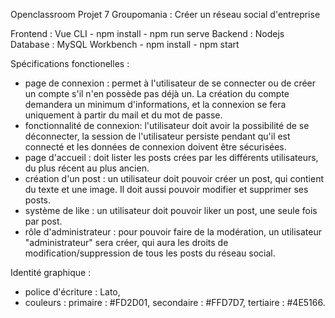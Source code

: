 Openclassroom Projet 7 Groupomania : Créer un réseau social d'entreprise

Frontend : Vue CLI 
    - npm install
    - npm run serve
Backend : Nodejs Database : MySQL Workbench
    - npm install
    - npm start

Spécifications fonctionelles : 
- page de connexion : permet à l'utilisateur de se connecter ou de créer un compte s'il n'en possède pas déjà un. La création du compte demandera un minimum d'informations, et la connexion se fera uniquement à partir du mail et du mot de passe.
- fonctionnalité de connexion: l'utilisateur doit avoir la possibilité de se déconnecter, la session de l'utilisateur persiste pendant qu'il est connecté et les données de connexion doivent être sécurisées.
- page d'accueil : doit lister les posts crées par les différents utilisateurs, du plus récent au plus ancien.
- création d'un post : un utilisateur doit pouvoir créer un post, qui contient du texte et une image. Il doit aussi pouvoir modifier et supprimer ses posts.
- système de like : un utilisateur doit pouvoir liker un post, une seule fois par post.
- rôle d'administrateur : pour pouvoir faire de la modération, un utilisateur "administrateur" sera créer, qui aura les droits de modification/suppression de tous les posts du réseau social.

Identité graphique : 
- police d'écriture : Lato,
- couleurs : 
    primaire : #FD2D01,
    secondaire : #FFD7D7,
    tertiaire : #4E5166.

